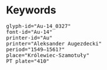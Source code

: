 # Keywords
<pre>
glyph-id="Au-14_0327"
font-id="Au-14"
printer-id="Au"
printer="Aleksander Augezdecki"
period="1549–1561?"
place="Królewiec-Szamotuły"
PT plate="410"
</pre>
